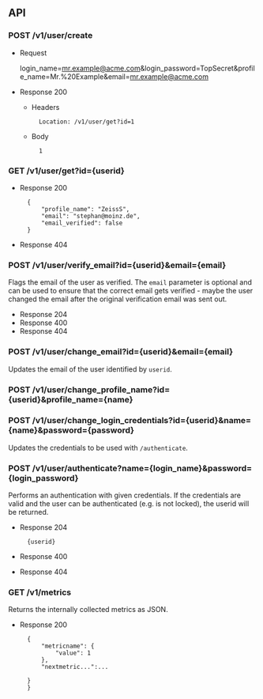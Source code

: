 ## API

### POST /v1/user/create

+ Request 

	login_name=mr.example@acme.com&login_password=TopSecret&profile_name=Mr.%20Example&email=mr.example@acme.com

+ Response 200

	+ Headers

			Location: /v1/user/get?id=1

	+ Body

			1


### GET /v1/user/get?id={userid}

+ Response 200

		{
			"profile_name": "ZeissS",
			"email": "stephan@moinz.de",
			"email_verified": false
		}

+ Response 404

### POST /v1/user/verify_email?id={userid}&email={email}

Flags the email of the user as verified. The `email` parameter is optional and can be used to ensure that the correct email
gets verified - maybe the user changed the email after the original verification email was sent out.

+ Response 204
+ Response 400
+ Response 404

### POST /v1/user/change_email?id={userid}&email={email}

Updates the email of the user identified by `userid`.

### POST /v1/user/change_profile_name?id={userid}&profile_name={name}

### POST /v1/user/change_login_credentials?id={userid}&name={name}&password={password}

Updates the credentials to be used with `/authenticate`.

### POST /v1/user/authenticate?name={login_name}&password={login_password}

Performs an authentication with given credentials. If the credentials are valid and the user can be authenticated (e.g. is not locked), the userid will be returned.

+ Response 204

		{userid}

+ Response 400
+ Response 404


### GET /v1/metrics

Returns the internally collected metrics as JSON.

+ Response 200

		{
			"metricname": {
				"value": 1
			},
			"nextmetric...":...

		}
		}